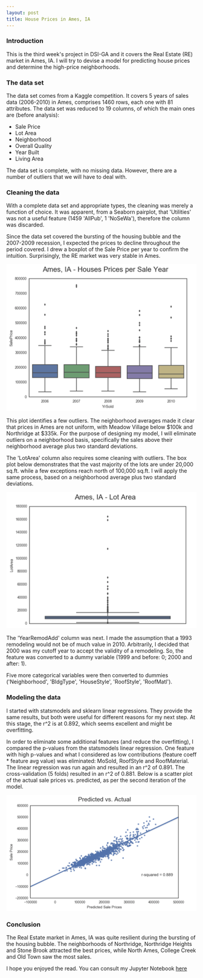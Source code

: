 ```yaml
---
layout: post
title: House Prices in Ames, IA
---
```


### Introduction

This is the third week's project in DSI-GA and it covers the Real Estate (RE) market in Ames, IA.
I will try to devise a model for predicting house prices and determine the high-price neighborhoods.

### The data set

The data set comes from a Kaggle competition. It covers 5 years of sales data (2006-2010) in Ames, comprises 1460 rows, each one with 81 attributes. The data set was reduced to 19 columns, of which the main ones are (before analysis):

  - Sale Price
  - Lot Area
  - Neighborhood
  - Overall Quality
  - Year Built
  - Living Area

The data set is complete, with no missing data. However, there are a number of outliers that we will have to deal with.

### Cleaning the data

With a complete data set and appropriate types, the cleaning was merely a function of choice. It was apparent, from a Seaborn pairplot, that 'Utilities' was not a useful feature (1459 'AllPub', 1 'NoSeWa'), therefore the column was discarded.

Since the data set covered the bursting of the housing bubble and the 2007-2009 recession, I expected the prices to decline throughout the period covered. I drew a boxplot of the Sale Price per year to confirm the intuition. Surprisingly, the RE market was very stable in Ames.

![Image](../images/ames_saleprice_per_year.png)

This plot identifies a few outliers. The neighborhood averages made it clear that prices in Ames are not uniform, with Meadow Village below $100k and Northridge at $335k. For the purpose of designing my model, I will eliminate outliers on a neighborhood basis, specifically the sales above their neighborhood average plus two standard deviations.

The 'LotArea' column also requires some cleaning with outliers. The box plot below demonstrates that the vast majority of the lots are under 20,000 sq.ft. while a few exceptions reach north of 100,000 sq.ft. I will apply the same process, based on a neighborhood average plus two standard deviations.

![Image](../images/ames_lotarea_boxplot.png)

The 'YearRemodAdd' column was next. I made the assumption that a 1993 remodeling would not be of much value in 2010. Arbitrarily, I decided that 2000 was my cutoff year to accept the validity of a remodeling. So, the feature was converted to a dummy variable (1999 and before: 0; 2000 and after: 1).

Five more categorical variables were then converted to dummies ('Neighborhood', 'BldgType', 'HouseStyle', 'RoofStyle', 'RoofMatl').

### Modeling the data

I started with statsmodels and sklearn linear regressions. They provide the same results, but both were useful for different reasons for my next step. At this stage, the r^2 is at 0.892, which seems excellent and might be overfitting.

In order to eliminate some additional features (and reduce the overfitting), I compared the p-values from the statsmodels linear regression. One feature with high p-values and what I considered as low contributions (feature coeff * feature avg value) was eliminated: MoSold, RoofStyle and RoofMaterial. The linear regression was run again and resulted in an r^2 of 0.891. The cross-validation (5 folds) resulted in an r^2 of 0.881. Below is a scatter plot of the actual sale prices vs. predicted, as per the second iteration of the model.

![Image](../images/ames_act_pred.png)


### Conclusion

The Real Estate market in Ames, IA was quite resilient during the bursting of the housing bubble. The neighborhoods of Northridge, Northridge Heights and Stone Brook attracted the best prices, while North Ames, College Creek and Old Town saw the most sales. 

I hope you enjoyed the read. You can consult my Jupyter Notebook [here](https://git.generalassemb.ly/Thierry123/project-3-house-prices/blob/master/Project-3-housing.ipynb)







